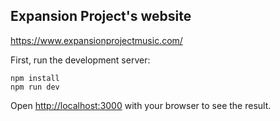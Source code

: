 
## Expansion Project's website
https://www.expansionprojectmusic.com/

First, run the development server:

```terminal
npm install
npm run dev
```
Open [http://localhost:3000](http://localhost:3000) with your browser to see the result.
